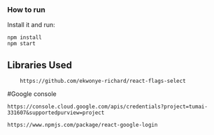 ### How to run

Install it and run:

```
npm install
npm start
```

## Libraries Used

```
    https://github.com/ekwonye-richard/react-flags-select
```

#Google console
```
https://console.cloud.google.com/apis/credentials?project=tumai-331607&supportedpurview=project

https://www.npmjs.com/package/react-google-login

```

